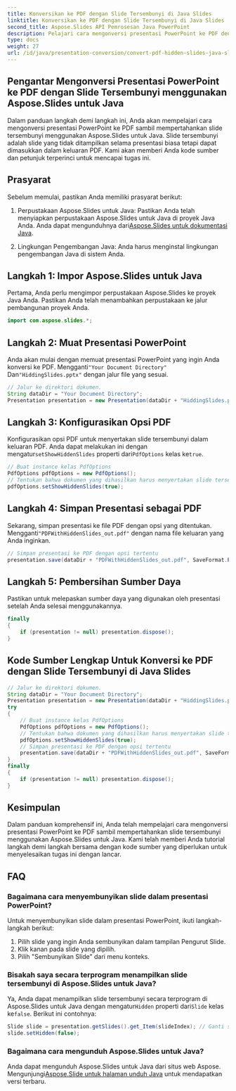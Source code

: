 ```yaml
---
title: Konversikan ke PDF dengan Slide Tersembunyi di Java Slides
linktitle: Konversikan ke PDF dengan Slide Tersembunyi di Java Slides
second_title: Aspose.Slides API Pemrosesan Java PowerPoint
description: Pelajari cara mengonversi presentasi PowerPoint ke PDF dengan slide tersembunyi menggunakan Aspose.Slides untuk Java. Ikuti panduan langkah demi langkah kami dengan kode sumber untuk pembuatan PDF yang lancar.
type: docs
weight: 27
url: /id/java/presentation-conversion/convert-pdf-hidden-slides-java-slides/
---
```


## Pengantar Mengonversi Presentasi PowerPoint ke PDF dengan Slide Tersembunyi menggunakan Aspose.Slides untuk Java

Dalam panduan langkah demi langkah ini, Anda akan mempelajari cara mengonversi presentasi PowerPoint ke PDF sambil mempertahankan slide tersembunyi menggunakan Aspose.Slides untuk Java. Slide tersembunyi adalah slide yang tidak ditampilkan selama presentasi biasa tetapi dapat dimasukkan dalam keluaran PDF. Kami akan memberi Anda kode sumber dan petunjuk terperinci untuk mencapai tugas ini.

## Prasyarat

Sebelum memulai, pastikan Anda memiliki prasyarat berikut:

1.  Perpustakaan Aspose.Slides untuk Java: Pastikan Anda telah menyiapkan perpustakaan Aspose.Slides untuk Java di proyek Java Anda. Anda dapat mengunduhnya dari[Aspose.Slides untuk dokumentasi Java](https://reference.aspose.com/slides/java/).

2. Lingkungan Pengembangan Java: Anda harus menginstal lingkungan pengembangan Java di sistem Anda.

## Langkah 1: Impor Aspose.Slides untuk Java

Pertama, Anda perlu mengimpor perpustakaan Aspose.Slides ke proyek Java Anda. Pastikan Anda telah menambahkan perpustakaan ke jalur pembangunan proyek Anda.

```java
import com.aspose.slides.*;
```

## Langkah 2: Muat Presentasi PowerPoint

 Anda akan mulai dengan memuat presentasi PowerPoint yang ingin Anda konversi ke PDF. Mengganti`"Your Document Directory"` Dan`"HiddingSlides.pptx"` dengan jalur file yang sesuai.

```java
// Jalur ke direktori dokumen.
String dataDir = "Your Document Directory";
Presentation presentation = new Presentation(dataDir + "HiddingSlides.pptx");
```

## Langkah 3: Konfigurasikan Opsi PDF

 Konfigurasikan opsi PDF untuk menyertakan slide tersembunyi dalam keluaran PDF. Anda dapat melakukan ini dengan mengatur`setShowHiddenSlides` properti dari`PdfOptions` kelas ke`true`.

```java
// Buat instance kelas PdfOptions
PdfOptions pdfOptions = new PdfOptions();
// Tentukan bahwa dokumen yang dihasilkan harus menyertakan slide tersembunyi
pdfOptions.setShowHiddenSlides(true);
```

## Langkah 4: Simpan Presentasi sebagai PDF

 Sekarang, simpan presentasi ke file PDF dengan opsi yang ditentukan. Mengganti`"PDFWithHiddenSlides_out.pdf"` dengan nama file keluaran yang Anda inginkan.

```java
// Simpan presentasi ke PDF dengan opsi tertentu
presentation.save(dataDir + "PDFWithHiddenSlides_out.pdf", SaveFormat.Pdf, pdfOptions);
```

## Langkah 5: Pembersihan Sumber Daya

Pastikan untuk melepaskan sumber daya yang digunakan oleh presentasi setelah Anda selesai menggunakannya.

```java
finally
{
    if (presentation != null) presentation.dispose();
}
```

## Kode Sumber Lengkap Untuk Konversi ke PDF dengan Slide Tersembunyi di Java Slides

```java
// Jalur ke direktori dokumen.
String dataDir = "Your Document Directory";
Presentation presentation = new Presentation(dataDir + "HiddingSlides.pptx");
try
{
	// Buat instance kelas PdfOptions
	PdfOptions pdfOptions = new PdfOptions();
	// Tentukan bahwa dokumen yang dihasilkan harus menyertakan slide tersembunyi
	pdfOptions.setShowHiddenSlides(true);
	// Simpan presentasi ke PDF dengan opsi tertentu
	presentation.save(dataDir + "PDFWithHiddenSlides_out.pdf", SaveFormat.Pdf, pdfOptions);
}
finally
{
	if (presentation != null) presentation.dispose();
}
```

## Kesimpulan

Dalam panduan komprehensif ini, Anda telah mempelajari cara mengonversi presentasi PowerPoint ke PDF sambil mempertahankan slide tersembunyi menggunakan Aspose.Slides untuk Java. Kami telah memberi Anda tutorial langkah demi langkah bersama dengan kode sumber yang diperlukan untuk menyelesaikan tugas ini dengan lancar.

## FAQ

### Bagaimana cara menyembunyikan slide dalam presentasi PowerPoint?

Untuk menyembunyikan slide dalam presentasi PowerPoint, ikuti langkah-langkah berikut:
1. Pilih slide yang ingin Anda sembunyikan dalam tampilan Pengurut Slide.
2. Klik kanan pada slide yang dipilih.
3. Pilih "Sembunyikan Slide" dari menu konteks.

### Bisakah saya secara terprogram menampilkan slide tersembunyi di Aspose.Slides untuk Java?

 Ya, Anda dapat menampilkan slide tersembunyi secara terprogram di Aspose.Slides untuk Java dengan mengatur`Hidden` properti dari`Slide` kelas ke`false`. Berikut ini contohnya:

```java
Slide slide = presentation.getSlides().get_Item(slideIndex); // Ganti slideIndex dengan indeks slide tersembunyi
slide.setHidden(false);
```

### Bagaimana cara mengunduh Aspose.Slides untuk Java?

Anda dapat mengunduh Aspose.Slides untuk Java dari situs web Aspose. Mengunjungi[Aspose.Slide untuk halaman unduh Java](https://releases.aspose.com/slides/java/) untuk mendapatkan versi terbaru.